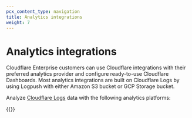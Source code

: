 ```yaml
---
pcx_content_type: navigation
title: Analytics integrations
weight: 7
---
```


# Analytics integrations

Cloudflare Enterprise customers can use Cloudflare integrations with their preferred analytics provider and configure ready-to-use Cloudflare Dashboards. Most analytics integrations are built on Cloudflare Logs by using Logpush with either Amazon S3 bucket or GCP Storage bucket.

Analyze [Cloudflare Logs](/logs/) data with the following analytics platforms:

{{<directory-listing>}}
